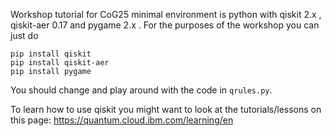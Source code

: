 Workshop tutorial for CoG25
minimal environment is python with qiskit 2.x , qiskit-aer 0.17 and pygame 2.x . For the purposes of the workshop you can just do 
```
pip install qiskit
pip install qiskit-aer
pip install pygame
```
You should change and play around with the code in `qrules.py`. 

To learn how to use qiskit you might want to look at the tutorials/lessons on this page: https://quantum.cloud.ibm.com/learning/en
